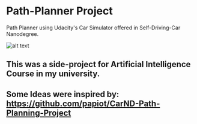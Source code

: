 # Path-Planner Project
Path Planner using Udacity's Car Simulator offered in Self-Driving-Car Nanodegree.


![alt text](video.gif)

## This was a side-project for Artificial Intelligence Course in my university.



## Some Ideas were inspired by: https://github.com/papiot/CarND-Path-Planning-Project


